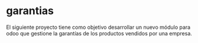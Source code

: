 # garantias
El siguiente proyecto tiene como objetivo desarrollar un nuevo módulo para odoo que gestione la garantías de los productos vendidos por una empresa.
